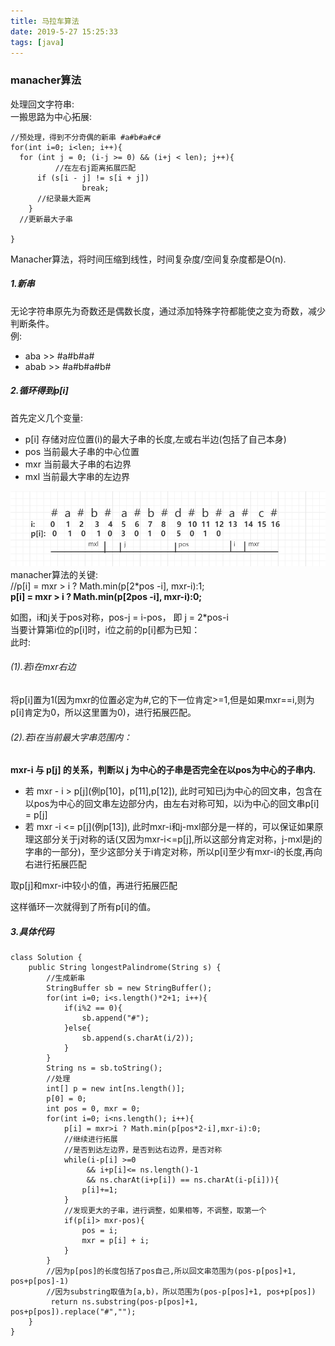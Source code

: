 ```yaml
---
title: 马拉车算法
date: 2019-5-27 15:25:33
tags: [java]
---
```


### manacher算法
处理回文字符串:<br>
一搬思路为中心拓展:<br>
```
//预处理，得到不分奇偶的新串 #a#b#a#c#
for(int i=0; i<len; i++){
  for (int j = 0; (i-j >= 0) && (i+j < len); j++){
		  //在左右j距离拓展匹配
      if (s[i - j] != s[i + j])
				break;
      //纪录最大距离
	}
  //更新最大子串

}
```
Manacher算法，将时间压缩到线性，时间复杂度/空间复杂度都是O(n).


##### 1.新串
无论字符串原先为奇数还是偶数长度，通过添加特殊字符都能使之变为奇数，减少判断条件。<br>
例:
- aba >> #a#b#a#
- abab >> #a#b#a#b#

##### 2.循环得到p[i]
首先定义几个变量: <br>
- p[i] 存储对应位置(i)的最大子串的长度,左或右半边(包括了自己本身)
- pos 当前最大子串的中心位置
- mxr 当前最大子串的右边界
- mxl 当前最大字串的左边界

![manacher](./manacher01.png)
manacher算法的关键: <br>
//p[i] = mxr > i ? Math.min(p[2*pos -i], mxr-i):1;<br>
<strong>p[i] = mxr > i ? Math.min(p[2pos -i], mxr-i):0;</strong>  

如图，i和j关于pos对称，pos-j = i-pos， 即 j = 2*pos-i<br>
当要计算第i位的p[i]时，i位之前的p[i]都为已知：<br>
此时:<br>
###### (1).若i在mxr右边
将p[i]置为1(因为mxr的位置必定为#,它的下一位肯定>=1,但是如果mxr==i,则为p[i]肯定为0，所以这里置为0)，进行拓展匹配。<br>
###### (2).若i在当前最大字串范围内：<br>
<strong>mxr-i 与 p[j] 的关系，判断以 j 为中心的子串是否完全在以pos为中心的子串内.<br></strong>
- 若 mxr - i > p[j]\(例p[10]，p[11],p[12]), 此时可知已j为中心的回文串，包含在以pos为中心的回文串左边部分内，由左右对称可知，以i为中心的回文串p[i] = p[j]<br>
- 若 mxr -i <= p[j]\(例p[13]), 此时mxr-i和j-mxl部分是一样的，可以保证如果原理这部分关于j对称的话(又因为mxr-i<=p[j],所以这部分肯定对称，j-mxl是j的字串的一部分)，至少这部分关于i肯定对称，所以p[i]至少有mxr-i的长度,再向右进行拓展匹配<br>

取p[j]和mxr-i中较小的值，再进行拓展匹配<br>

这样循环一次就得到了所有p[i]的值。

##### 3.具体代码
```
class Solution {
    public String longestPalindrome(String s) {
        //生成新串
        StringBuffer sb = new StringBuffer();
        for(int i=0; i<s.length()*2+1; i++){
            if(i%2 == 0){
                sb.append("#");
            }else{
                sb.append(s.charAt(i/2));
            }
        }
        String ns = sb.toString();
        //处理
        int[] p = new int[ns.length()];
        p[0] = 0;
        int pos = 0, mxr = 0;
        for(int i=0; i<ns.length(); i++){
            p[i] = mxr>i ? Math.min(p[pos*2-i],mxr-i):0;
            //继续进行拓展
            //是否到达左边界，是否到达右边界，是否对称
            while(i-p[i] >=0
                 && i+p[i]<= ns.length()-1
                 && ns.charAt(i+p[i]) == ns.charAt(i-p[i])){
                p[i]+=1;
            }
            //发现更大的子串，进行调整，如果相等，不调整，取第一个
            if(p[i]> mxr-pos){
                pos = i;
                mxr = p[i] + i;
            }
        }
        //因为p[pos]的长度包括了pos自己,所以回文串范围为(pos-p[pos]+1, pos+p[pos]-1)
        //因为substring取值为[a,b)，所以范围为(pos-p[pos]+1, pos+p[pos])
         return ns.substring(pos-p[pos]+1, pos+p[pos]).replace("#","");
    }
}
```
